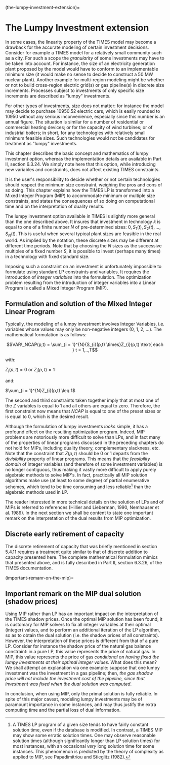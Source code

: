 (the-lumpy-investment-extension)=
# The Lumpy Investment extension

In some cases, the linearity property of the TIMES model may become a drawback for the accurate modeling of certain investment decisions. Consider for example a TIMES model for a relatively small community such as a city. For such a scope the *granularity* of some investments may have to be taken into account. For instance, the size of an electricity generation plant proposed by the model would have to conform to an implementable minimum size (it would make no sense to decide to construct a 50 MW nuclear plant). Another example for multi-region modeling might be whether or not to build cross-region electric grid(s) or gas pipeline(s) in discrete size increments. Processes subject to investments of only specific size increments are described as "lumpy" investments.

For other types of investments, size does not matter: for instance the model may decide to purchase $10950.52$ electric cars, which is easily rounded to $10950$ without any serious inconvenience, especially since this number is an annual figure. The situation is similar for a number of residential or commercial heating devices; or for the capacity of wind turbines; or of industrial boilers; in short, for any technologies with relatively small minimum feasible sizes. Such technologies would not be candidates for treatment as "lumpy" investments.

This chapter describes the basic concept and mathematics of lumpy investment option, whereas the implementation details are available in Part II, section 6.3.24. We simply note here that this option, while introducing new variables and constraints, does not affect existing TIMES constraints.

It is the user's responsibility to decide whether or not certain technologies should respect the minimum size constraint, weighing the pros and cons of so doing. This chapter explains how the TIMES LP is transformed into a Mixed Integer Program (MIP) to accommodate minimum or multiple size constraints, and states the consequences of so doing on computational time and on the interpretation of duality results.

The lumpy investment option available in TIMES is slightly more general than the one described above. It insures that investment in technology $k$ is equal to one of a finite number $N$ of pre-determined sizes: $0, S_1(t), S_2(t), ...,S_N(t)$. This is useful when several typical plant sizes are feasible in the real world. As implied by the notation, these discrete sizes may be different at different time periods. Note that by choosing the $N$ sizes as the successive multiples of a fixed number $S$, it is possible to invest (perhaps many times) in a technology with fixed standard size.

Imposing such a constraint on an investment is unfortunately impossible to formulate using standard LP constraints and variables. It requires the introduction of *integer variables* into the formulation. The optimization problem resulting from the introduction of integer variables into a Linear Program is called a Mixed Integer Program (MIP).

## Formulation and solution of the Mixed Integer Linear Program

Typically, the modeling of a lumpy investment involves Integer Variables, i.e. variables whose values may only be non-negative integers (0, 1, 2, ...). The mathematical formulation is as follows:

$$VAR\_NCAP(p,t) = \sum_{i = 1}^{N}{S_{i}(p,t) \times}Z_{i}(p,t) \text{ each }  t = 1,..,T$$

with:

$Z_{i}(p,t) = 0$ or $Z_{i}(p,t) = 1$

and:

$\sum_{i = 1}^{N}Z_{i}(p,t) \leq 1$

The second and third constraints taken together imply that at most one of the $Z$ variables is equal to 1 and all others are equal to zero. Therefore, the first constraint now means that $NCAP$ is equal to one of the preset sizes or is equal to 0, which is the desired result.

Although the formulation of lumpy investments *looks* simple, it has a profound effect on the resulting optimization program. Indeed, MIP problems are notoriously more difficult to solve than LPs, and in fact many of the properties of linear programs discussed in the preceding chapters do not hold for MIPs, including duality theory, complementary slackness, etc. Note that the constraint that $Z(p,t)$ should be 0 or 1 departs from the *divisibility* property of linear programs. This means that the *feasibility domain* of integer variables (and therefore of some investment variables) is no longer contiguous, thus making it vastly more difficult to apply purely algebraic methods to solve MIP's. In fact, practically all MIP solution algorithms make use (at least to some degree) of partial enumerative schemes, which tend to be time consuming and less reliable[^36] than the algebraic methods used in LP.

The reader interested in more technical details on the solution of LPs and of MIPs is referred to references (Hillier and Lieberman, 1990, Nemhauser et al. 1989). In the next section we shall be content to state one important remark on the interpretation of the dual results from MIP optimization.

## Discrete early retirement of capacity

The discrete retirement of capacity that was briefly mentioned in section 5.4.11 requires a treatment quite similar to that of discrete addition to capacity presented here. The complete mathematical formulation mimics that presented above, and is fully described in Part II, section 6.3.26, of the TIMES documentation.

(important-remanr-on-the-mip)=
## Important remark on the MIP dual solution (shadow prices)

Using MIP rather than LP has an important impact on the interpretation of the TIMES shadow prices. Once the optimal MIP solution has been found, it is customary for MIP solvers to fix all integer variables at their optimal (integer) values, and to perform an additional iteration of the LP algorithm, so as to obtain the dual solution (i.e. the shadow prices of all constraints). However, the interpretation of these prices is different from that of a pure LP. Consider for instance the shadow price of the natural gas balance constraint: in a pure LP, this value represents the price of natural gas. In MIP, this value represents the price of gas *conditional on having fixed the lumpy investments at their optimal integer values.* What does this mean? We shall attempt an explanation via one example: suppose that one lumpy investment was the investment in a gas pipeline; then, *the gas shadow price will not include the investment cost of the pipeline, since that investment was fixed when the dual solution was computed*.

In conclusion, when using MIP, only the primal solution is fully reliable. In spite of this major caveat, modeling lumpy investments may be of paramount importance in some instances, and may thus justify the extra computing time and the partial loss of dual information.


[^36]: A TIMES LP program of a given size tends to have fairly constant solution time, even if the database is modified. In contrast, a TIMES MIP may show some erratic solution times. One may observe reasonable solution times (although significantly longer than LP solution times) for most instances, with an occasional *very* long solution time for some instances. This phenomenon is predicted by the theory of complexity as applied to MIP, see Papadimitriou and Stieglitz (1982).

